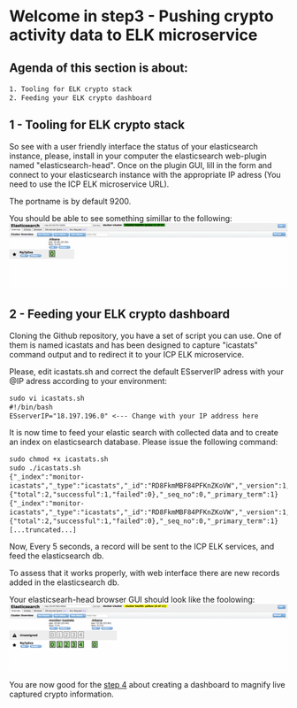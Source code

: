 # Welcome in step3 - Pushing crypto activity data to ELK microservice
    
## Agenda of this section is about:
    1. Tooling for ELK crypto stack
    2. Feeding your ELK crypto dashboard

## 1 - Tooling for ELK crypto stack

So see with a user friendly interface the status of your elasticsearch instance, please, install in your computer the elasticsearch web-plugin named "elasticsearch-head". Once on the plugin GUI, lill in the form and connect to your elasticsearch instance with the appropriate IP adress (You need to use the ICP ELK microservice URL). 

The portname is by default 9200.

You should be able to see something simillar to the following:
![alt text](https://github.com/guikarai/ELK-CPACF/blob/master/images/Capture%20d%E2%80%99e%CC%81cran%202018-06-20%20a%CC%80%20170639%20(2).png)


## 2 - Feeding your ELK crypto dashboard
Cloning the Github repository, you have a set of script you can use. One of them is named icastats and has been designed to capture "icastats" command output and to redirect it to your ICP ELK microservice.

Please, edit icastats.sh and correct the default ESserverIP adress with your @IP adress according to your environment:
```
sudo vi icastats.sh
#!/bin/bash
ESserverIP="18.197.196.0" <--- Change with your IP address here
```

It is now time to feed your elastic search with collected data and to create an index on elasticsearch database. Please issue the following command:
```
sudo chmod +x icastats.sh
sudo ./icastats.sh
{"_index":"monitor-icastats","_type":"icastats","_id":"RD8FkmMBF84PFKnZKoVW","_version":1,"result":"created","_shards":{"total":2,"successful":1,"failed":0},"_seq_no":0,"_primary_term":1}
{"_index":"monitor-icastats","_type":"icastats","_id":"RD8FkmMBF84PFKnZKoVW","_version":1,"result":"created","_shards":{"total":2,"successful":1,"failed":0},"_seq_no":0,"_primary_term":1}
[...truncated...]
```

Now, Every 5 seconds, a record will be sent to the ICP ELK services, and feed the elasticsearch db. 

To assess that it works properly, with web interface there are new records added in the elasticsearch db.

Your elasticsearh-head browser GUI should look like the foolowing:
![alt text](https://github.com/guikarai/ELK-CPACF/blob/master/images/Capture%20d%E2%80%99%C3%A9cran%202018-05-24%20%C3%A0%20140351%20(2).png)

You are now good for the [step 4](https://github.com/IBM/protect-data-on-linuxone-with-pervasive-encryption/edit/master/part4.md) about creating a dashboard to magnify live captured crypto information.
